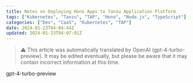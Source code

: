 ```yaml
---
title: Notes on Deploying Hono Apps to Tanzu Application Platform
tags: ["Kubernetes", "Tanzu", "TAP", "Hono", "Node.js", "TypeScript"]
categories: ["Dev", "CaaS", "Kubernetes", "TAP"]
date: 2024-01-23T04:04:44Z
updated: 2024-01-23T04:07:01Z
---
```


> ⚠️ This article was automatically translated by OpenAI (gpt-4-turbo-preview).
> It may be edited eventually, but please be aware that it may contain incorrect information at this time.

gpt-4-turbo-preview
